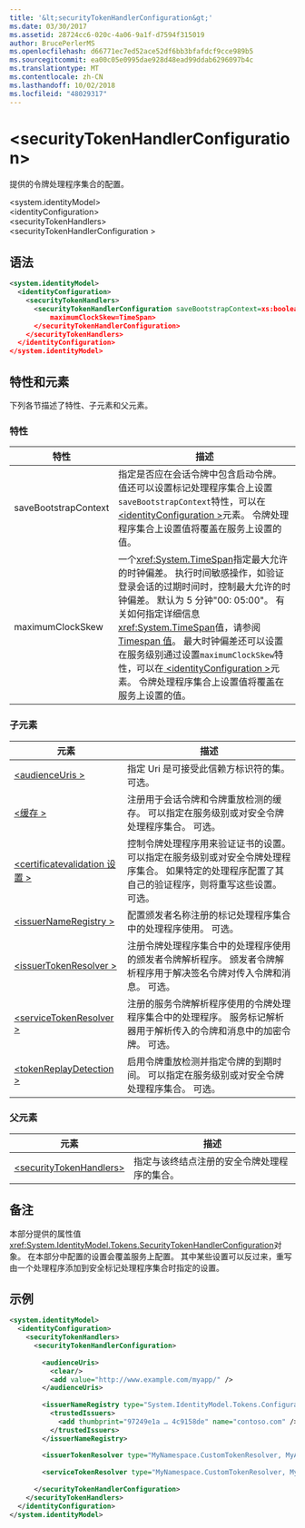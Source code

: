 ```yaml
---
title: '&lt;securityTokenHandlerConfiguration&gt;'
ms.date: 03/30/2017
ms.assetid: 28724cc6-020c-4a06-9a1f-d7594f315019
author: BrucePerlerMS
ms.openlocfilehash: d66771ec7ed52ace52df6bb3bfafdcf9cce989b5
ms.sourcegitcommit: ea00c05e0995dae928d48ead99ddab6296097b4c
ms.translationtype: MT
ms.contentlocale: zh-CN
ms.lasthandoff: 10/02/2018
ms.locfileid: "48029317"
---
```

# <a name="ltsecuritytokenhandlerconfigurationgt"></a>&lt;securityTokenHandlerConfiguration&gt;
提供的令牌处理程序集合的配置。  
  
 \<system.identityModel>  
\<identityConfiguration>  
\<securityTokenHandlers>  
\<securityTokenHandlerConfiguration >  
  
## <a name="syntax"></a>语法  
  
```xml  
<system.identityModel>  
  <identityConfiguration>  
    <securityTokenHandlers>  
      <securityTokenHandlerConfiguration saveBootstrapContext=xs:boolean  
          maximumClockSkew=TimeSpan>  
      </securityTokenHandlerConfiguration>  
    </securityTokenHandlers>  
  </identityConfiguration>  
</system.identityModel>  
```  
  
## <a name="attributes-and-elements"></a>特性和元素  
 下列各节描述了特性、子元素和父元素。  
  
### <a name="attributes"></a>特性  
  
|特性|描述|  
|---------------|-----------------|  
|saveBootstrapContext|指定是否应在会话令牌中包含启动令牌。 值还可以设置标记处理程序集合上设置`saveBootstrapContext`特性，可以在[ \<identityConfiguration >](../../../../../docs/framework/configure-apps/file-schema/windows-identity-foundation/identityconfiguration.md)元素。 令牌处理程序集合上设置值将覆盖在服务上设置的值。|  
|maximumClockSkew|一个<xref:System.TimeSpan>指定最大允许的时钟偏差。 执行时间敏感操作，如验证登录会话的过期时间时，控制最大允许的时钟偏差。 默认为 5 分钟"00: 05:00"。 有关如何指定详细信息<xref:System.TimeSpan>值，请参阅[Timespan 值](../../../../../docs/framework/configure-apps/file-schema/windows-workflow-foundation/index.md)。 最大时钟偏差还可以设置在服务级别通过设置`maximumClockSkew`特性，可以在[ \<identityConfiguration >](../../../../../docs/framework/configure-apps/file-schema/windows-identity-foundation/identityconfiguration.md)元素。 令牌处理程序集合上设置值将覆盖在服务上设置的值。|  
  
### <a name="child-elements"></a>子元素  
  
|元素|描述|  
|-------------|-----------------|  
|[\<audienceUris >](../../../../../docs/framework/configure-apps/file-schema/windows-identity-foundation/audienceuris.md)|指定 Uri 是可接受此信赖方标识符的集。 可选。|  
|[\<缓存 >](../../../../../docs/framework/configure-apps/file-schema/windows-identity-foundation/caches.md)|注册用于会话令牌和令牌重放检测的缓存。 可以指定在服务级别或对安全令牌处理程序集合。 可选。|  
|[\<certificatevalidation 设置 >](../../../../../docs/framework/configure-apps/file-schema/windows-identity-foundation/certificatevalidation.md)|控制令牌处理程序用来验证证书的设置。 可以指定在服务级别或对安全令牌处理程序集合。 如果特定的处理程序配置了其自己的验证程序，则将重写这些设置。 可选。|  
|[\<issuerNameRegistry >](../../../../../docs/framework/configure-apps/file-schema/windows-identity-foundation/issuernameregistry.md)|配置颁发者名称注册的标记处理程序集合中的处理程序使用。 可选。|  
|[\<issuerTokenResolver >](../../../../../docs/framework/configure-apps/file-schema/windows-identity-foundation/issuertokenresolver.md)|注册令牌处理程序集合中的处理程序使用的颁发者令牌解析程序。 颁发者令牌解析程序用于解决签名令牌对传入令牌和消息。 可选。|  
|[\<serviceTokenResolver >](../../../../../docs/framework/configure-apps/file-schema/windows-identity-foundation/servicetokenresolver.md)|注册的服务令牌解析程序使用的令牌处理程序集合中的处理程序。 服务标记解析器用于解析传入的令牌和消息中的加密令牌。 可选。|  
|[\<tokenReplayDetection >](../../../../../docs/framework/configure-apps/file-schema/windows-identity-foundation/tokenreplaydetection.md)|启用令牌重放检测并指定令牌的到期时间。 可以指定在服务级别或对安全令牌处理程序集合。 可选。|  
  
### <a name="parent-elements"></a>父元素  
  
|元素|描述|  
|-------------|-----------------|  
|[\<securityTokenHandlers>](../../../../../docs/framework/configure-apps/file-schema/windows-identity-foundation/securitytokenhandlers.md)|指定与该终结点注册的安全令牌处理程序的集合。|  
  
## <a name="remarks"></a>备注  
 本部分提供的属性值<xref:System.IdentityModel.Tokens.SecurityTokenHandlerConfiguration>对象。 在本部分中配置的设置会覆盖服务上配置。 其中某些设置可以反过来，重写由一个处理程序添加到安全标记处理程序集合时指定的设置。  
  
## <a name="example"></a>示例  
  
```xml  
<system.identityModel>  
  <identityConfiguration>  
    <securityTokenHandlers>   
      <securityTokenHandlerConfiguration>  
  
        <audienceUris>  
          <clear/>  
          <add value="http://www.example.com/myapp/" />  
        </audienceUris>  
  
        <issuerNameRegistry type="System.IdentityModel.Tokens.ConfigurationBasedIssuerNameRegistry, System.IdentityModel">  
          <trustedIssuers>  
            <add thumbprint="97249e1a … 4c9158de" name="contoso.com" />  
          </trustedIssuers>  
        </issuerNameRegistry>  
  
        <issuerTokenResolver type="MyNamespace.CustomTokenResolver, MyAssembly" />  
  
        <serviceTokenResolver type="MyNamespace.CustomTokenResolver, MyAssembly" />  
  
      </securityTokenHandlerConfiguration>  
    </securityTokenHandlers>  
  </identityConfiguration>  
</system.identityModel>  
```
